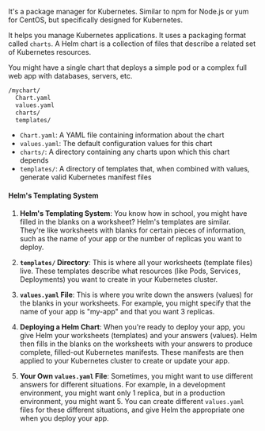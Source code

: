 It's a package manager for Kubernetes. Similar to npm for Node.js or yum for CentOS, but specifically designed for Kubernetes.

It helps you manage Kubernetes applications. It uses a packaging format called `charts`. A Helm chart is a collection of files that describe a related set of Kubernetes resources.

You might have a single chart that deploys a simple pod or a complex full web app with databases, servers, etc.

```bash
/mychart/
  Chart.yaml
  values.yaml
  charts/
  templates/
```

- `Chart.yaml`: A YAML file containing information about the chart
- `values.yaml`: The default configuration values for this chart
- `charts/`: A directory containing any charts upon which this chart depends
- `templates/`: A directory of templates that, when combined with values, generate valid Kubernetes manifest files

#### Helm's Templating System

1. **Helm's Templating System**: You know how in school, you might have filled in the blanks on a worksheet? Helm's templates are similar. They're like worksheets with blanks for certain pieces of information, such as the name of your app or the number of replicas you want to deploy.
    
2. **`templates/` Directory**: This is where all your worksheets (template files) live. These templates describe what resources (like Pods, Services, Deployments) you want to create in your Kubernetes cluster.
    
3. **`values.yaml` File**: This is where you write down the answers (values) for the blanks in your worksheets. For example, you might specify that the name of your app is "my-app" and that you want 3 replicas.
    
4. **Deploying a Helm Chart**: When you're ready to deploy your app, you give Helm your worksheets (templates) and your answers (values). Helm then fills in the blanks on the worksheets with your answers to produce complete, filled-out Kubernetes manifests. These manifests are then applied to your Kubernetes cluster to create or update your app.
    
5. **Your Own `values.yaml` File**: Sometimes, you might want to use different answers for different situations. For example, in a development environment, you might want only 1 replica, but in a production environment, you might want 5. You can create different `values.yaml` files for these different situations, and give Helm the appropriate one when you deploy your app.